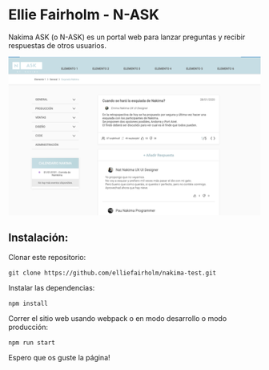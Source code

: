 # Ellie Fairholm - N-ASK

Nakima ASK (o N-ASK) es un portal web para lanzar preguntas y recibir respuestas de
otros usuarios.

![N-ASK Web](assets/N-ASK.png)

## Instalación:

Clonar este repositorio:
````
git clone https://github.com/elliefairholm/nakima-test.git
````

Instalar las dependencias:
````
npm install
````

Correr el sitio web usando webpack o en modo desarrollo o modo producción:
```
npm run start
```

Espero que os guste la página!